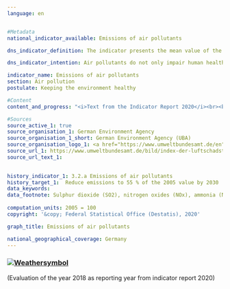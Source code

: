 ```yaml
---
language: en    


#Metadata    
national_indicator_available: Emissions of air pollutants    

dns_indicator_definition: The indicator presents the mean value of the indices of national emissions for the five air pollutants sulphur dioxide (SO2), nitrogen oxides (NOx), ammonia (NH3), volatile organic compounds (NMVOC) and particulate matter (PM2,5).    

dns_indicator_intention: Air pollutants do not only impair human health, but also ecosystems and biodiversity. Therefore, emissions of air pollutants should be reduced by 45 % by 2030 compared to 2005. To represent the development of health-relevant as well as ecosystem pollution, German emissions of SO2, NOx, NH3, NMVOC and PM2,5 have been summarised into a single indicator.    

indicator_name: Emissions of air pollutants    
section: Air pollution    
postulate: Keeping the environment healthy    

#Content    
content_and_progress: "<i>Text from the Indicator Report 2020</i><br><br>In accordance with the European Union’s National Emission Ceilings (NEC) Directive negotiated at European level, Germany is required to reduce emissions of individual air pollutants by 2030 as follows: SO2 by 58 %, NOx by 65 %, NH3 by 29 %, NMVOC by 28 % and PM2,5 by 43 %. On this basis, the German Environment Agency calculated an unweighted arithmetic mean of the individual reductions of the above air pollutants as a joint target value. The individual rates of change of the single air pollutants are offset equally against one another. This means that irrespective of the separate reduction targets under the NEC Directive, increasing emissions of individual pollutants can be compensated for in this indicator by reducing the emissions of other pollutants.<br><br>The data are computed annually by the German Environment Agency using various sources. They serve as a basis for the reporting obligation pursuant to the Geneva Convention (CLRTAP) and the NEC Directive. The data are further processed within the context of the Federal Statistical Office’s Environmental-Economic Accounts. As a result, emissions are published according to various production sectors and households along with other emitters.<br><br>Emissions of air pollutants overall fell by 17.5 % until 2016 from 2005. The indicator thus moved in the intended direction but will not reach the target for 2030 if the development remains the same. Emissions of individual pollutants changed to varying degrees in the period from 2005 to 2016.<br><br>Emissions of volatile organic compounds (NMVOC), which are primarily due to the industrial use of solvents, were significantly reduced by 20.5 % during the specified period. Consequently, the targeted reduction of 28 % can be achieved by 2030.<br><br>In the specified period emissions of particulate matter (PM2,5) have been reduced by 25.3 %. If this annual trend continues, the set reduction target will be reached. At 26.4 %, the largest proportion of PM2,5 emissions originated from households and small consumers and was caused in particular by heat generation in 2016. The transport sector accounted for 24.8 % of PM2,5 emissions in the same year.<br><br>Emissions of nitrogen oxides (NOx) were reduced by 22.9 % until 2016, hence going in the intended direction. However, the average reduction of the last few years will not be sufficient to achieve the target. In 2016 the main share of nitrogen oxides was emitted mainly by transport and the energy sector.<br><br>Emissions of sulphur dioxide (SO2), which are mainly generated in the energy sector, decreased by 24.8 % in the specified period. Although these emissions went down as intended, the average reduction achieved in recent years will not be sufficient to achieve the set goal.<br><br>Following a prolonged period of stagnation, emissions of ammonia increased by a total of 6.0 % between 2005 and 2016, and therefore contrary to the intended direction. The increase can be attributed primarily to the distribution of residues from the fermentation of fuel crops. According to calculations by the German Environment Agency, 95.0 % of all domestic ammonia emissions in 2016 originated from agricultural production, and from livestock farming in particular."    

#Sources    
source_active_1: true
source_organisation_1: German Environment Agency
source_organisation_1_short: German Environment Agency (UBA)
source_organisation_logo_1: <a href="https://www.umweltbundesamt.de/en"><img src="https://g205sdgs.github.io/sdg-indicators/public/logosEn/uba.png" alt=" German Environment Agency (UBA)" title="Click here to visit the homepage of the organization" /></a>
source_url_1: https://www.umweltbundesamt.de/bild/index-der-luftschadstoff-emissionen                        
source_url_text_1:                         
    

history_indicator_1: 3.2.a Emissions of air pollutants                    
history_target_1:  Reduce emissions to 55 % of the 2005 value by 2030     
data_keywords:    
data_footnote: Sulphur dioxide (SO2), nitrogen oxides (NOx), ammonia (NH3), volatile organic compounds (NMVOC) and particulate matter (PM2.5), average index of measurements    
    
computation_units: 2005 = 100    
copyright: '&copy; Federal Statistical Office (Destatis), 2020'    

graph_title: Emissions of air pollutants    

national_geographical_coverage: Germany    
---    
```

<div>
  <div class="my-header">
    <h3>
      <a href="https://sustainabledevelopment-deutschland.github.io/en/status/"><img src="https://g205sdgs.github.io/sdg-indicators/public/Wettersymbole/Sonne.png" title="If the trend continues, the target value will be met or the difference between the target value and the current value will be less than 5&nbsp;%" alt="Weathersymbol" />
      </a>
    </h3>
  </div>
  <div class="my-header-note">
    <span>(Evaluation of the year 2018 as reporting year from indicator report 2020)</span>
  </div>
</div>